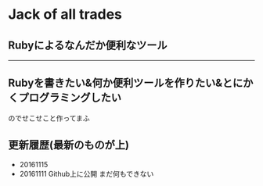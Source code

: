 # Jack of all trades
## Rubyによるなんだか便利なツール
***
## Rubyを書きたい&何か便利ツールを作りたい&とにかくプログラミングしたい  
のでせこせこと作ってまふ

## 更新履歴(最新のものが上)
* 20161115  
* 20161111  Github上に公開 まだ何もできない

